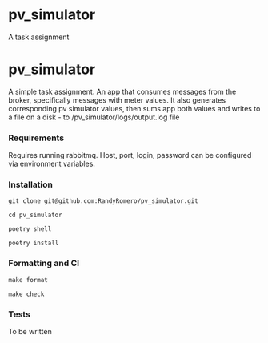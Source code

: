 # pv_simulator
A task assignment

# pv_simulator

A simple task assignment.
An app that consumes messages from the broker, specifically messages with meter values.
It also generates corresponding pv simulator values, then sums app both values
and writes to a file on a disk - to /pv_simulator/logs/output.log file

### Requirements

Requires running rabbitmq. Host, port, login, password can be configured
via environment variables.

### Installation
`git clone git@github.com:RandyRomero/pv_simulator.git`

`cd pv_simulator`

`poetry shell`

`poetry install`

### Formatting and CI

`make format`

`make check`

### Tests

To be written